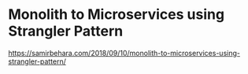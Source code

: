 # Monolith to Microservices using Strangler Pattern
https://samirbehara.com/2018/09/10/monolith-to-microservices-using-strangler-pattern/